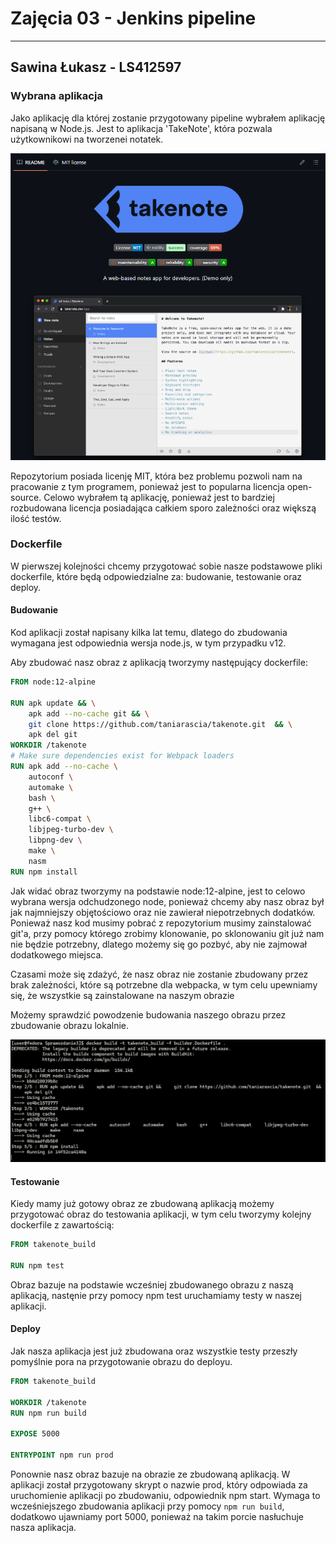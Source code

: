 # Zajęcia 03 - Jenkins pipeline

---

## Sawina Łukasz - LS412597

### Wybrana aplikacja

Jako aplikację dla której zostanie przygotowany pipeline wybrałem aplikację napisaną w Node.js. Jest to aplikacja 'TakeNote', która pozwala użytkownikowi na tworzenei notatek.

![Aplikacja](Images/1.png)

Repozytorium posiada licenję MIT, która bez problemu pozwoli nam na pracowanie z tym programem, ponieważ jest to popularna licencja open-source.
Celowo wybrałem tą aplikację, ponieważ jest to bardziej rozbudowana licencja posiadająca całkiem sporo zależności oraz większą ilość testów.

### Dockerfile

W pierwszej kolejności chcemy przygotować sobie nasze podstawowe pliki dockerfile, które będą odpowiedzialne za: budowanie, testowanie oraz deploy.

#### Budowanie

Kod aplikacji został napisany kilka lat temu, dlatego do zbudowania wymagana jest odpowiednia wersja node.js, w tym przypadku v12.

Aby zbudować nasz obraz z aplikacją tworzymy następujący dockerfile:

```Dockerfile
FROM node:12-alpine

RUN apk update && \
    apk add --no-cache git && \
    git clone https://github.com/taniarascia/takenote.git  && \
    apk del git
WORKDIR /takenote
# Make sure dependencies exist for Webpack loaders
RUN apk add --no-cache \
    autoconf \
    automake \
    bash \
    g++ \
    libc6-compat \
    libjpeg-turbo-dev \
    libpng-dev \
    make \
    nasm
RUN npm install
```

Jak widać obraz tworzymy na podstawie node:12-alpine, jest to celowo wybrana wersja odchudzonego node, ponieważ chcemy aby nasz obraz był jak najmniejszy objętościowo oraz nie zawierał niepotrzebnych dodatków.
Ponieważ nasz kod musimy pobrać z repozytorium musimy zainstalować git'a, przy pomocy którego zrobimy klonowanie, po sklonowaniu git już nam nie będzie potrzebny, dlatego możemy się go pozbyć, aby nie zajmował dodatkowego miejsca.

Czasami może się zdażyć, że nasz obraz nie zostanie zbudowany przez brak zależności, które są potrzebne dla webpacka, w tym celu upewniamy się, że wszystkie są zainstalowane na naszym obrazie

Możemy sprawdzić powodzenie budowania naszego obrazu przez zbudowanie obrazu lokalnie.

![Build dockerfile](Images/2.png)

#### Testowanie

Kiedy mamy już gotowy obraz ze zbudowaną aplikacją możemy przygotować obraz do testowania aplikacji, w tym celu tworzymy kolejny dockerfile z zawartością:

```Dockerfile
FROM takenote_build

RUN npm test
```

Obraz bazuje na podstawie wcześniej zbudowanego obrazu z naszą aplikacją, nastęnie przy pomocy npm test uruchamiamy testy w naszej aplikacji.

#### Deploy

Jak nasza aplikacja jest już zbudowana oraz wszystkie testy przeszły pomyślnie pora na przygotowanie obrazu do deployu.

```Dockerfile
FROM takenote_build

WORKDIR /takenote
RUN npm run build

EXPOSE 5000

ENTRYPOINT npm run prod
```

Ponownie nasz obraz bazuje na obrazie ze zbudowaną aplikacją. W aplikacji został przygotowany skrypt o nazwie prod, który odpowiada za uruchomienie aplikacji po zbudowaniu, odpowiednik npm start. Wymaga to wcześniejszego zbudowania aplikacji przy pomocy `npm run build`, dodatkowo ujawniamy port 5000, ponieważ na takim porcie nasłuchuje nasza aplikacja.
